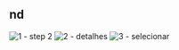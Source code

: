 ## nd



![1 - step 2](https://github.com/void-works-br/planejare-documentacao/assets/107960686/29e22dda-0924-430a-b114-b011b4506e11)
![2 - detalhes](https://github.com/void-works-br/planejare-documentacao/assets/107960686/12a355fb-52d1-454a-968b-6574acf7ced0)
![3 - selecionar](https://github.com/void-works-br/planejare-documentacao/assets/107960686/ce24aede-98d3-466d-b714-14e88828dd84)

